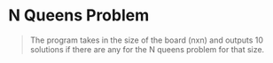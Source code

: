 # N Queens Problem
> The program takes in the size of the board (nxn) and outputs 10 solutions if there are any for the N queens problem for that size.
